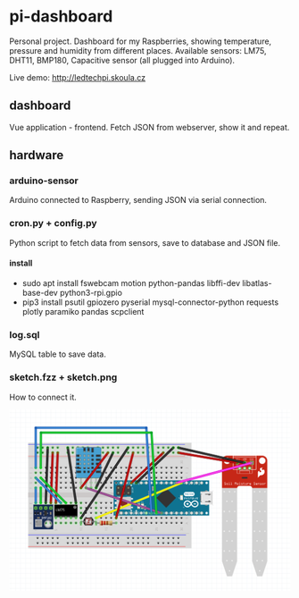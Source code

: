 # pi-dashboard
Personal project. Dashboard for my Raspberries, showing temperature, pressure and humidity from different places. Available sensors: LM75, DHT11, BMP180, Capacitive sensor (all plugged into Arduino). 

Live demo: http://ledtechpi.skoula.cz


## dashboard 
Vue application - frontend. Fetch JSON from webserver, show it and repeat.

## hardware

### arduino-sensor
Arduino connected to Raspberry, sending JSON via serial connection. 

### cron.py + config.py
Python script to fetch data from sensors, save to database and JSON file.

#### install
* sudo apt install fswebcam motion python-pandas libffi-dev libatlas-base-dev python3-rpi.gpio
* pip3 install psutil gpiozero pyserial mysql-connector-python requests plotly paramiko pandas scpclient

### log.sql 
MySQL table to save data.

### sketch.fzz + sketch.png
How to connect it.

![image](https://github.com/MichalSkoula/pi-dashboard/blob/master/arduino-sensor/sketch.png)

